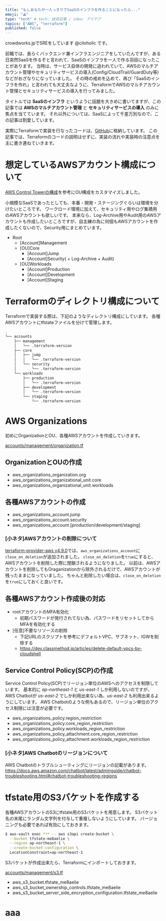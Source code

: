 ```yaml
---
title: "もしあなたが一人っきりでSaaSのインフラを作ることになったら..."
emoji: "⛳"
type: "tech" # tech: 技術記事 / idea: アイデア
topics: ["AWS", "terraform"]
published: false
---
```


crowdworks.jpでSREをしています @ciloholic です。

前職では、長らくバックエンド兼インフラエンジニアをしていたんですが、ある日突然SaaSを作るぞと言われて、SaaSのインフラを一人で作る羽目になったことがあります。
当時は、サービス自体の開発に追われていて、AWSのマルチアカウント管理やセキュリティサービスの導入(Config/CloudTrail/GuardDuty等)などがおざなりになっていました。
その時の戒めを込めて、再び「SaaSのインフラを作れ」と言われても大丈夫なように、TerraformでAWSのマルチアカウント管理とセキュリティサービスの導入を行ってみました。

タイトルでは **SaaSのインフラ** というように話題を大きめに書いてますが、この記事では **AWSのマルチアカウント管理** と **セキュリティサービスの導入** のみに焦点を当てています。
それ以外については、SaaSによって千差万別なので、この記事は割愛しています。

実際にTerraformで実装を行なったコードは、[GitHub](https://github.com/ciloholic/multi_aws_account)に格納しています。
この記事では、Terraformのコードの説明はせずに、実装の流れや実装時の注意点を主に書き連ねていきます。

# 想定しているAWSアカウント構成について

[AWS Control Towerの構成](https://docs.aws.amazon.com/whitepapers/latest/organizing-your-aws-environment/production-starter-organization.html)を参考にOU構成をカスタマイズしました。

小規模なSaaSであったとしても、本番・開発・ステージングぐらいは環境を分けたいところです。
ワークロード環境に加えて、セキュリティ用やログ集積用のAWSアカウントも欲しいです。
本来なら、Log-Archive用やAudit用のAWSアカウントも作成したいところですが、自主練の為に何個もAWSアカウントを作成したくないので、Security用にまとめています。

- Root
  - [Account]Management
  - [OU]Core
    - [Account]Jump
    - [Account]Security( + Log-Archive + Audit)
  - [OU]Workloads
    - [Account]Production
    - [Account]Development
    - [Account]Staging

# Terraformのディレクトリ構成について

Terraformで実装する際は、下記のようなディレクトリ構成にしています。
各種AWSアカウントにtfstateファイルを分けて管理します。

```bash
.
└── accounts
    ├── management
    │   └── .terraform-version
    ├── core
    │   ├── jump
    │   │   └── .terraform-version
    │   └── security
    │       └── .terraform-version
    └── workloads
        ├── production
        │   └── .terraform-version
        ├── development
        │   └── .terraform-version
        └── staging
            └── .terraform-version
```

# AWS Organizations

初めにOrganizationとOU、各種AWSアカウントを作成していきます。

[accounts/management/organization.tf](https://github.com/ciloholic/multi_aws_account/blob/main/accounts/management/organization.tf)

## OrganizationとOUの作成

- aws_organizations_organization.org
- aws_organizations_organizational_unit.core
- aws_organizations_organizational_unit.workloads

## 各種AWSアカウントの作成

- aws_organizations_account.jump
- aws_organizations_account.security
- aws_organizations_account.[production/development/staging]

### [小ネタ]AWSアカウントの削除について

[terraform-provider-aws v4.9.0](https://github.com/hashicorp/terraform-provider-aws/releases/tag/v4.9.0)では、`aws_organizations_account`に`close_on_deletion`が追加されました。
`close_on_deletion`を`true`にすると、AWSアカウントを削除した際に閉鎖されるようになりました。
以前は、AWSアカウントを削除してもOraganizationから除外されるだけで、AWSアカウントが残ったままになっていました。
ちゃんと削除したい場合は、`close_on_deletion`を`true`にしておくと良いです。

## 各種AWSアカウント作成後の対応

- rootアカウントのMFA有効化
  - 初期パスワードが発行されてない為、パスワードをリセットしてからMFAを有効化する
- [任意]不要なリソースの削除
  - 下記URLのスクリプトを参考にデフォルトVPC、サブネット、IGWを削除する
  - https://dev.classmethod.jp/articles/delete-default-vpcs-by-cloudshell

## Service Control Policy(SCP)の作成

Service Control Policy(SCP)でリージョン単位のAWSへのアクセスを制限しています。
基本的に *ap-northeast-1* と *us-east-1* しか利用しないのですが、AWS Chatbotが *us-east-2* でしか利用出来ない為、*us-east-2* も利用出来るようにしています。
AWS Chatbotのような例もあるので、リージョン単位のアクセス制限には注意が必要です。

- aws_organizations_policy.region_restriction
- aws_organizations_policy.core_region_restriction
- aws_organizations_policy.workloads_region_restriction
- aws_organizations_policy_attachment.core_region_restriction
- aws_organizations_policy_attachment.workloads_region_restriction

### [小ネタ]AWS Chatbotのリージョンについて

AWS Chatbotのトラブルシューティングにリージョンの記載があります。
https://docs.aws.amazon.com/chatbot/latest/adminguide/chatbot-troubleshooting.html#chatbot-troubleshooting-regions

# tfstate用のS3バケットを作成する

各種AWSアカウントのS3にtfstate用のS3バケットを用意します。
S3バケット名の末尾にランダム文字列を付与して重複しないようにしています。
バージョニングも必要であれば有効にしておきます。

```bash
$ aws-vault exec *** -- aws s3api create-bucket \
  --bucket tfstate-me8aelie \
  --region ap-northeast-1 \
  --create-bucket-configuration \
  LocationConstraint=ap-northeast-1
```

S3バケットが作成出来たら、Terraformにインポートしておきます。

[accounts/management/s3.tf](https://github.com/ciloholic/multi_aws_account/blob/main/accounts/management/s3.tf)

- aws_s3_bucket.tfstate_me8aelie
- aws_s3_bucket_ownership_controls.tfstate_me8aelie
- aws_s3_bucket_server_side_encryption_configuration.tfstate_me8aelie

# aaa
